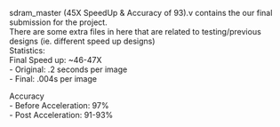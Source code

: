 sdram_master (45X SpeedUp & Accuracy of 93).v contains the our final submission for the project. </br>
There are some extra files in here that are related to testing/previous designs (ie. different speed up designs)</br>
Statistics:</br>
  Final Speed up: ~46-47X </br>
    - Original: .2 seconds per image </br>
    - Final: .004s per image </br>

  Accuracy</br>
    - Before Acceleration: 97% </br>
    - Post Acceleration: 91-93% </br>
